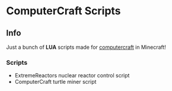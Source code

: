 # ComputerCraft Scripts
## Info
Just a bunch of **LUA** scripts made for [computercraft](https://www.computercraft.info/) in Minecraft!

### Scripts
- ExtremeReactors nuclear reactor control script
- ComputerCraft turtle miner script
